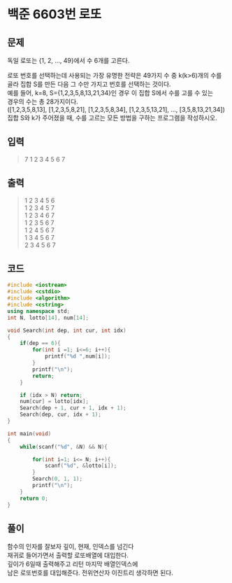 # 백준 6603번 로또 

## 문제
독일 로또는 {1, 2, ..., 49}에서 수 6개를 고른다.</br>

로또 번호를 선택하는데 사용되는 가장 유명한 전략은 49가지 수 중 k(k>6)개의 수를 </br>
골라 집합 S를 만든 다음 그 수만 가지고 번호를 선택하는 것이다.</br>
예를 들어, k=8, S={1,2,3,5,8,13,21,34}인 경우 이 집합 S에서 수를 고를 수 있는</br>
경우의 수는 총 28가지이다. </br>
([1,2,3,5,8,13], [1,2,3,5,8,21], [1,2,3,5,8,34], [1,2,3,5,13,21], ..., [3,5,8,13,21,34])</br>
집합 S와 k가 주어졌을 때, 수를 고르는 모든 방법을 구하는 프로그램을 작성하시오.</br>

## 입력
> 7 1 2 3 4 5 6 7</br>

## 출력
> 1 2 3 4 5 6</br>
1 2 3 4 5 7</br>
1 2 3 4 6 7</br>
1 2 3 5 6 7</br>
1 2 4 5 6 7</br>
1 3 4 5 6 7</br>
2 3 4 5 6 7</br>

## 코드
```c++
#include <iostream>
#include <cstdio>
#include <algorithm>
#include <cstring>
using namespace std;
int N, lotto[14], num[14];

void Search(int dep, int cur, int idx)
{
    if(dep == 6){
        for(int i =1; i<=6; i++){
            printf("%d ",num[i]);
        }
        printf("\n");
        return;
    }

    if (idx > N) return;
    num[cur] = lotto[idx];
    Search(dep + 1, cur + 1, idx + 1);
    Search(dep, cur, idx + 1);
}

int main(void)
{
    while(scanf("%d", &N) && N){

        for(int i=1; i<= N; i++){
            scanf("%d", &lotto[i]);
        }
        Search(0, 1, 1);
        printf("\n");
    }
    return 0;
}
```

## 풀이
함수의 인자를 잘보자 깊이, 현재, 인덱스를 넘긴다 </br>
재귀로 들어가면서 출력할 로또배열에 대입한다. </br>
깊이가 6일때 출력해주고 리턴 마지막 배열인덱스에 </br>
남은 로또번호를 대입해준다. 전위연산자 이진트리 생각하면 된다. </br>
